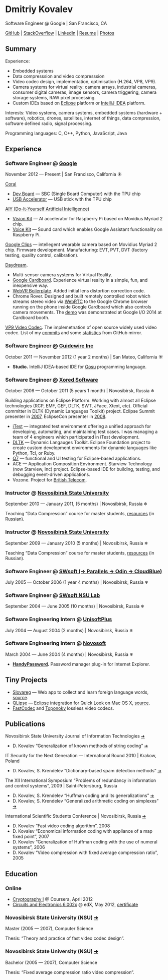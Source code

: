 # Dmitriy Kovalev

Software Engineer @ Google | San Francisco, CA

[GitHub](https://github.com/dmitriykovalev/) |
[StackOverflow](http://stackoverflow.com/users/530414/) |
[LinkedIn](https://www.linkedin.com/in/dkovalev) |
[Resume](https://github.com/dmitriykovalev/resume/blob/master/README.md) |
[Photos](https://500px.com/dmitriykovalev)

## Summary

Experience: 
 * Embedded systems
 * Data compresssion and video compresssion
 * Video codec design, implementation, optimisation (H.264, VP8, VP9).
 * Camera systems for virtual reality: camera arrays, industrial cameras, consumer digital cameras, image sensors, camera triggering, camera storage systems, RAW pixel processing.
 * Custom IDEs based on [Eclipse](http://www.eclipse.org/) platform or [IntelliJ IDEA](https://plugins.jetbrains.com/) platform.

Interests: Video systems, camera systems, embedded systems (hardware + software), robotics, drones, satellites, internet of things, data compression, software defined radio, signal processing.

Programming languages: C, C++, Python, JavaScript, Java

## Experience

### Software Engineer @ [Google](google.com)
November 2012 — Present | San Francisco, California ☀

[Coral](https://coral.ai)
  * [Dev Board](https://coral.ai/products/dev-board) — SBC (Single Board Computer) with the TPU chip
  * [USB Accelerator](https://coral.ai/products/accelerator) — USB stick with the TPU chip

[AIY (Do-It-Yourself Artificial Intelligence)](https://aiyprojects.withgoogle.com/)
  * [Vision Kit](https://aiyprojects.withgoogle.com/vision) — AI accelerator for Raspberry Pi based on Movidius Myriad 2 chip.
  * [Voice Kit](https://aiyprojects.withgoogle.com/voice) — Sound card which enables Google Assistant functionality on Raspberry Pi.

[Google Clips](https://en.wikipedia.org/wiki/Google_Clips) — intellegent wearable camera based on Movidius Myriad 2 chip. Firmware development. Manufacturing: EVT, PVT, DVT (factory testing, quality control, calibration).

[Daydream](https://arvr.google.com/daydream/).
  * Multi-sensor camera systems for Virtual Reality.
  * [Google Cardboard](https://vr.google.com/cardboard/). Experience virtual reality in a simple, fun, and inexpensive way.
  * [WebVR Boilerplate](https://github.com/borismus/webvr-boilerplate). Added initial lens distortion correction code.
  * Chrome Rover. Designed and built remotely controlled robot which streams stereo video via [WebRTC](https://webrtc.org/) to the Google Chrome browser running on the phone inside Google Cardboard which also controls camera movements. The [demo](https://vimeo.com/99213039) was demonstrated at Google I/O 2014 at Cardboard booth.

[VP9 Video Codec](https://en.wikipedia.org/wiki/VP9). The implemetnation of open source widely used video codec. List of my [commits](https://chromium-review.googlesource.com/#/q/owner:dkovalev%2540google.com+status:merged,n,z) and some [statistics](https://github.com/webmproject/libvpx/graphs/contributors) from GitHub mirror.

### Software Engineer @ [Guidewire Inc](http://www.guidewire.com/)
October 2011 — November 2012 (1 year 2 months) | San Mateo, California ☀

* **Studio.** IntelliJ IDEA-based IDE for [Gosu](https://gosu-lang.github.io/) programming language.

### Software Engineer @ [Xored Software](http://xored.com/)
October 2006 — October 2011 (5 years 1 month) | Novosibirsk, Russia ❄

Building applications on Eclipse Platform. Working with almost all Eclipse technologies (RCP, EMF, GEF, DLTK, SWT, JFace, Xtext, etc). Official committer in DLTK (Dynamic Languages Toolkit) project. Eclipse Summit presenter in [2007](https://www.eclipsecon.org/summiteurope2007/indexf316.html?page=presenters/), EclipseCon presenter in [2008](https://www.eclipsecon.org/2008/indexeb69.html?page=sub/&id=270).

* [iTest](https://www.spirent.com/Products/iTest) — integrated test environment offering a unified approach for developing, automating, and maintaining test cases. I was managing a team of 4 engineers which participated in iTest development.  
* [DLTK](https://eclipse.org/dltk/) — Dynamic Langauges Toolkit. Eclipse Foundation project to create custom development environments for dynamic languages like Python, Tcl, or Ruby.
* [Q7](http://q7.xored.com/) — functional and UI testing for Eclipse-based applications.
* ACE — Application Composition Environment. Starview Technology (now Starview, Inc) project. Eclipse-based IDE for building, testing, and debugging event-driven applications.
* Vozone. Project for [British Telecom](https://www.bt.com/).

### Instructor @ [Novosibirsk State University](https://english.nsu.ru/)
September 2010 — January 2011,  (5 months) | Novosibirsk, Russia ❄

Teaching “Data Compression” course for master students, [resources](http://nsu.videosoft.org/) (in Russian).

### Instructor @ [Novosibirsk State University](https://english.nsu.ru/)
September 2009 — January 2010 (5 months) | Novosibirsk, Russia ❄

Teaching “Data Compression” course for master students, [resources](http://nsu.videosoft.org/) (in Russian).

### Software Engineer @ [SWsoft (→ Parallels → Odin → CloudBlue)](http://www.odin.com/)
July 2005 — October 2006 (1 year 4 months) | Novosibirsk, Russia ❄

### Software Engineer @ [SWsoft NSU Lab](http://swsoft.nsu.ru/)
September 2004 — June 2005 (10 months) | Novosibirsk, Russia ❄

### Software Engineering Intern @ [UnisoftPlus](http://www.unisoftplus.com/)
July 2004 — August 2004 (2 months) | Novosibirsk, Russia ❄

### Software Engineering Intern @ [Novosoft](http://www.novosoft.net/)
March 2004 — June 2004 (4 months) | Novosibirsk, Russia ❄

* **[HandyPassword](http://www.handypassword.com/).** Password manager plug-in for Internet Explorer.

## Tiny Projects

* [Slovareg](http://slovareg.com/) — Web app to collect and learn foreign language words, [source](https://github.com/dmitriykovalev/slovareg).
* [QLipse](https://marketplace.eclipse.org/content/qlipse) — Eclipse integration for Quick Look on Mac OS X, [source](https://github.com/dmitriykovalev/qlipse).
* [FastCodec](http://videosoft.org/codecs/fastcodec) and [Toponoky](http://videosoft.org/codecs/toponoky) lossless video codecs.

## Publications

Novosibirsk State University Journal of Information Technologies [➔](http://jit.nsu.ru/)

* D. Kovalev “Generalization of known methods of string coding” [➔]( http://it.nsu.ru/sites/default/files/01_7.pdf)

IT Security for the Next Generation — International Round 2010 | Krakow, Poland

* D. Kovalev, S. Krendelev “Dictionary-based spam detection methods” [➔](http://www.ict.edu.ru/ft/006246/student_conference_thesis_2010.pdf)

The XII International Symposium “Problems of redundancy in information and control systems”, 2009 | Saint-Petersburg, Russia

* D. Kovalev, S. Krendelev “Huffman coding and its generalizations” [➔](http://iitp.ru/upload/publications/2837/XIIproceedings.pdf)
* D. Kovalev, S. Krendelev “Generalized arithmetic coding on simplexes” [➔](http://iitp.ru/upload/publications/2837/XIIproceedings.pdf)

International Scientific Students Conference | Novosibirsk, Russia [➔](https://issc.nsu.ru/)

* D. Kovalev “Fast video coding algorithm”, 2008
* D. Kovalev “Economical information coding with appliance of a map fixed point”, 2007
* D. Kovalev “Generalization of Huffman coding with the use of numeral systems”, 2006
* D. Kovalev “Video compression with fixed average compression ratio”, 2005

## Education

### Online

* [Cryptography I](https://www.coursera.org/learn/crypto) @ Coursera, April 2012
* [Circuits and Electronics 6.002x](https://6002x.mitx.mit.edu/) @ edX, May 2012, [certificate](https://verify.edxonline.org/cert/5cc11e4740d64312b650bdf5a124aa1b/)

### Novosibirsk State University (NSU) [➔](http://nsu.ru/?lang=en)
Master (2005 — 2007), Computer Science

Thesis: “Theory and practice of fast video codec design”.

### Novosibirsk State University (NSU) [➔](http://nsu.ru/?lang=en)
Bachelor (2005 — 2007), Computer Science

Thesis: “Fixed average compression ratio video compression”.
